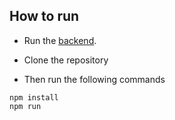 ## How to run

- Run the [backend](https://github.com/Ignas-Vaitkus/school-manager-api).

- Clone the repository

- Then run the following commands

```
npm install
npm run
```
